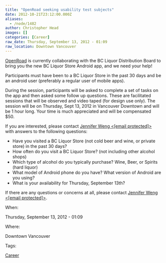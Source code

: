 ```yaml
---
title: "OpenRoad seeking usability test subjects"
date: 2012-10-21T23:12:00.000Z
aliases:
  - /node/1482
author: Christopher Head
images: []
categories: [Career]
raw_date: Thursday, September 13, 2012 - 01:09
raw_location: Downtown Vancouver
---
```


[OpenRoad](http://openroad.ca/) is currently collaborating with the BC Liquor Distribution Board to bring you the new BC Liquor Store Android app, and we need your help!

Participants must have been to a BC Liquor Store in the past 30 days and be an android user (preferably a regular user of mobile apps).

During the session, participants will be asked to complete a set of tasks on the app and then asked some follow up questions. These are facilitated sessions that will be observed and video taped (for design use only). The session will be on Thursday, Sept 13, 2012 in Vancouver Downtown and will be 1 hour long. Your time is much appreciated and will be compensated $50.

If you are interested, please contact [Jennifer Weng <\[email protected\]\>](/cdn-cgi/l/email-protection#7d170a18131a3d120d18130f121c19531e1c) with answers to the following questions:

*   Have you visited a BC Liquor Store (not cold beer and wine, or private store) in the past 30 days?
*   How often do you visit a BC Liquor Store? (not including other alcohol shops)
*   Which type of alcohol do you typically purchase? Wine, Beer, or Spirits (hard liquor)
*   What model of Android phone do you have? What version of Android are you using?
*   What is your availability for Thursday, September 13th?

If there are any questions or concerns at all, please contact [Jennifer Weng <\[email protected\]\>](/cdn-cgi/l/email-protection#4e24392b20290e213e2b203c212f2a602d2f).

When: 

Thursday, September 13, 2012 - 01:09

Where: 

Downtown Vancouver

Tags: 

[Career](/career)

